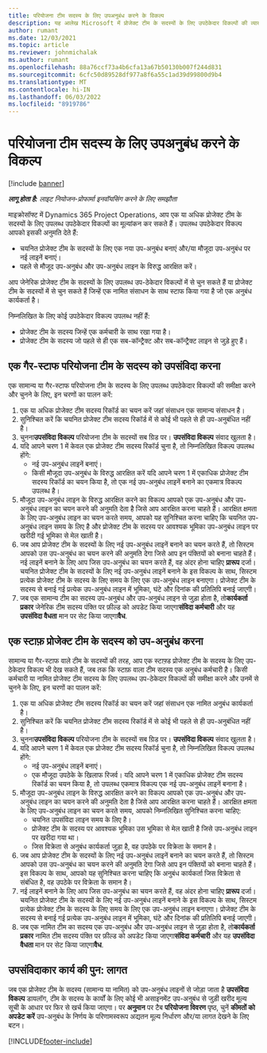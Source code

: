 ```yaml
---
title: परियोजना टीम सदस्य के लिए उपअनुबंध करने के विकल्प
description: यह आलेख Microsoft में प्रोजेक्ट टीम के सदस्यों के लिए उपठेकेदार विकल्पों की व्याख्या करता है।Dynamics 365 Project Operations
author: rumant
ms.date: 12/03/2021
ms.topic: article
ms.reviewer: johnmichalak
ms.author: rumant
ms.openlocfilehash: 88a76ccf73a4b6cfa13a67b50130b007f244d831
ms.sourcegitcommit: 6cfc50d89528df977a8f6a55c1ad39d99800d9b4
ms.translationtype: MT
ms.contentlocale: hi-IN
ms.lasthandoff: 06/03/2022
ms.locfileid: "8919786"
---
```

# <a name="subcontracting-options-for-project-team-members"></a>परियोजना टीम सदस्य के लिए उपअनुबंध करने के विकल्प

[!include [banner](../../includes/dataverse-preview.md)]

_**लागू होता है:** लाइट नियोजन-प्रोफार्मा इनवॉयसिंग करने के लिए समझौता_

माइक्रोसॉफ्ट में Dynamics 365 Project Operations, आप एक या अधिक प्रोजेक्ट टीम के सदस्यों के लिए उपलब्ध उपठेकेदार विकल्पों का मूल्यांकन कर सकते हैं। उपलब्ध उपठेकेदार विकल्प आपको इसकी अनुमति देते हैं:

- चयनित प्रोजेक्ट टीम के सदस्यों के लिए एक नया उप-अनुबंध बनाएं और/या मौजूदा उप-अनुबंध पर नई लाइनें बनाएं। 
- पहले से मौजूद उप-अनुबंध और उप-अनुबंध लाइन के विरुद्ध आरक्षित करें। 

आप जेनेरिक प्रोजेक्ट टीम के सदस्यों के लिए उपलब्ध उप-ठेकेदार विकल्पों में से चुन सकते हैं या प्रोजेक्ट टीम के सदस्यों में से चुन सकते हैं जिन्हें एक नामित संसाधन के साथ स्टाफ किया गया है जो एक अनुबंध कार्यकर्ता है। 

निम्नलिखित के लिए कोई उपठेकेदार विकल्प उपलब्ध नहीं हैं:

- प्रोजेक्ट टीम के सदस्य जिन्हें एक कर्मचारी के साथ रखा गया है। 
- प्रोजेक्ट टीम के सदस्य जो पहले से ही एक सब-कॉन्ट्रैक्ट और सब-कॉन्ट्रैक्ट लाइन से जुड़े हुए हैं। 

## <a name="subcontracting-an-unstaffed-project-team-member"></a>एक गैर-स्टाफ परियोजना टीम के सदस्य को उपसंविदा करना

एक सामान्य या गैर-स्टाफ परियोजना टीम के सदस्य के लिए उपलब्ध उपठेकेदार विकल्पों की समीक्षा करने और चुनने के लिए, इन चरणों का पालन करें:

1. एक या अधिक प्रोजेक्ट टीम सदस्य रिकॉर्ड का चयन करें जहां संसाधन एक सामान्य संसाधन है।
2. सुनिश्चित करें कि चयनित प्रोजेक्ट टीम सदस्य रिकॉर्ड में से कोई भी पहले से ही उप-अनुबंधित नहीं है। 
3. चुनना**उपसंविदा विकल्प** परियोजना टीम के सदस्यों सब ग्रिड पर। **उपसंविदा विकल्प** संवाद खुलता है। 
4. यदि आपने चरण 1 में केवल एक प्रोजेक्ट टीम सदस्य रिकॉर्ड चुना है, तो निम्नलिखित विकल्प उपलब्ध होंगे:
    - नई उप-अनुबंध लाइनें बनाएं। 
    - किसी मौजूदा उप-अनुबंध के विरुद्ध आरक्षित करें यदि आपने चरण 1 में एकाधिक प्रोजेक्ट टीम सदस्य रिकॉर्ड का चयन किया है, तो एक नई उप-अनुबंध लाइनें बनाने का एकमात्र विकल्प उपलब्ध है।
5. मौजूदा उप-अनुबंध लाइन के विरुद्ध आरक्षित करने का विकल्प आपको एक उप-अनुबंध और उप-अनुबंध लाइन का चयन करने की अनुमति देता है जिसे आप आरक्षित करना चाहते हैं। आरक्षित क्षमता के लिए उप-अनुबंध लाइन का चयन करते समय, आपको यह सुनिश्चित करना चाहिए कि चयनित उप-अनुबंध लाइन समय के लिए है और प्रोजेक्ट टीम के सदस्य पर आवश्यक भूमिका उप-अनुबंध लाइन पर खरीदी गई भूमिका से मेल खाती है।
6. जब आप प्रोजेक्ट टीम के सदस्यों के लिए नई उप-अनुबंध लाइनें बनाने का चयन करते हैं, तो सिस्टम आपको उस उप-अनुबंध का चयन करने की अनुमति देगा जिसे आप इन पंक्तियों को बनाना चाहते हैं। नई लाइनें बनाने के लिए आप जिस उप-अनुबंध का चयन करते हैं, वह अंदर होना चाहिए **प्रारूप** दर्जा। चयनित प्रोजेक्ट टीम के सदस्यों के लिए नई उप-अनुबंध लाइनें बनाने के इस विकल्प के साथ, सिस्टम प्रत्येक प्रोजेक्ट टीम के सदस्य के लिए समय के लिए एक उप-अनुबंध लाइन बनाएगा। प्रोजेक्ट टीम के सदस्य से बनाई गई प्रत्येक उप-अनुबंध लाइन में भूमिका, घंटे और दिनांक की प्रतिलिपि बनाई जाएगी। 
7. जब एक सामान्य टीम का सदस्य उप-अनुबंध और उप-अनुबंध लाइन से जुड़ा होता है, तो**कार्यकर्ता प्रकार** जेनेरिक टीम सदस्य पंक्ति पर फ़ील्ड को अपडेट किया जाएगा**संविदा कर्मचारी** और यह **उपसंविदा वैधता** मान पर सेट किया जाएगा**वैध**.

## <a name="subcontracting-a-staffed-project-team-member"></a>एक स्टाफ़ प्रोजेक्ट टीम के सदस्य को उप-अनुबंध करना

सामान्य या गैर-स्टाफ वाले टीम के सदस्यों की तरह, आप एक स्टाफ़्ड प्रोजेक्ट टीम के सदस्य के लिए उप-ठेकेदार विकल्प भी देख सकते हैं, जब तक कि स्टाफ़ वाला टीम सदस्य एक अनुबंध कर्मचारी है। किसी कर्मचारी या नामित प्रोजेक्ट टीम सदस्य के लिए उपलब्ध उप-ठेकेदार विकल्पों की समीक्षा करने और उनमें से चुनने के लिए, इन चरणों का पालन करें:

1. एक या अधिक प्रोजेक्ट टीम सदस्य रिकॉर्ड का चयन करें जहां संसाधन एक नामित अनुबंध कार्यकर्ता है।
2. सुनिश्चित करें कि चयनित प्रोजेक्ट टीम सदस्य रिकॉर्ड में से कोई भी पहले से ही उप-अनुबंधित नहीं है। 
3. चुनना**उपसंविदा विकल्प** परियोजना टीम के सदस्यों सब ग्रिड पर। **उपसंविदा विकल्प** संवाद खुलता है। 
4. यदि आपने चरण 1 में केवल एक प्रोजेक्ट टीम सदस्य रिकॉर्ड चुना है, तो निम्नलिखित विकल्प उपलब्ध होंगे:
      - नई उप-अनुबंध लाइनें बनाएं।
      - एक मौजूदा उपठेके के खिलाफ रिजर्व।
  यदि आपने चरण 1 में एकाधिक प्रोजेक्ट टीम सदस्य रिकॉर्ड का चयन किया है, तो उपलब्ध एकमात्र विकल्प एक नई उप-अनुबंध लाइनें बनाना है।
5. मौजूदा उप-अनुबंध लाइन के विरुद्ध आरक्षित करने का विकल्प आपको एक उप-अनुबंध और उप-अनुबंध लाइन का चयन करने की अनुमति देता है जिसे आप आरक्षित करना चाहते हैं। आरक्षित क्षमता के लिए उप-अनुबंध लाइन का चयन करते समय, आपको निम्नलिखित सुनिश्चित करना चाहिए:
      - चयनित उपसंविदा लाइन समय के लिए है। 
      - प्रोजेक्ट टीम के सदस्य पर आवश्यक भूमिका उस भूमिका से मेल खाती है जिसे उप-अनुबंध लाइन पर खरीदा गया था। 
      - जिस विक्रेता से अनुबंध कार्यकर्ता जुड़ा है, वह उपठेके पर विक्रेता के समान है।
6. जब आप प्रोजेक्ट टीम के सदस्यों के लिए नई उप-अनुबंध लाइनें बनाने का चयन करते हैं, तो सिस्टम आपको उस उप-अनुबंध का चयन करने की अनुमति देगा जिसे आप इन पंक्तियों को बनाना चाहते हैं। इस विकल्प के साथ, आपको यह सुनिश्चित करना चाहिए कि अनुबंध कार्यकर्ता जिस विक्रेता से संबंधित है, वह उपठेके पर विक्रेता के समान है। 
7. नई लाइनें बनाने के लिए आप जिस उप-अनुबंध का चयन करते हैं, वह अंदर होना चाहिए **प्रारूप** दर्जा। चयनित प्रोजेक्ट टीम के सदस्यों के लिए नई उप-अनुबंध लाइनें बनाने के इस विकल्प के साथ, सिस्टम प्रत्येक प्रोजेक्ट टीम के सदस्य के लिए समय के लिए एक उप-अनुबंध लाइन बनाएगा। प्रोजेक्ट टीम के सदस्य से बनाई गई प्रत्येक उप-अनुबंध लाइन में भूमिका, घंटे और दिनांक की प्रतिलिपि बनाई जाएगी।  
8. जब एक नामित टीम का सदस्य एक उप-अनुबंध और उप-अनुबंध लाइन से जुड़ा होता है, तो**कार्यकर्ता प्रकार** नामित टीम सदस्य पंक्ति पर फ़ील्ड को अपडेट किया जाएगा**संविदा कर्मचारी** और यह **उपसंविदा वैधता** मान पर सेट किया जाएगा**वैध**.

## <a name="re-costing-subcontractor-assignments"></a>उपसंविदाकार कार्य की पुन: लागत

जब एक प्रोजेक्ट टीम के सदस्य (सामान्य या नामित) को उप-अनुबंध लाइनों से जोड़ा जाता है **उपसंविदा विकल्प** डायलॉग, टीम के सदस्य के कार्यों के लिए कोई भी असाइनमेंट उप-अनुबंध से जुड़ी खरीद मूल्य सूची के आधार पर फिर से खर्च किया जाएगा। पर **अनुमान** पर टैब **परियोजना विवरण** पृष्ठ, चुनें **कीमतों को अपडेट करें** उप-अनुबंध के निर्णय के परिणामस्वरूप अद्यतन मूल्य निर्धारण और/या लागत देखने के लिए बटन।

[!INCLUDE[footer-include](../../includes/footer-banner.md)]
